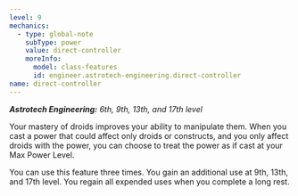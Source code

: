 ```yaml
---
level: 9
mechanics:
  - type: global-note
    subType: power
    value: direct-controller
    moreInfo:
      model: class-features
      id: engineer.astrotech-engineering.direct-controller
name: direct-controller
---
```

_**Astrotech Engineering:** 6th, 9th, 13th, and 17th level_
Your mastery of droids improves your ability to manipulate them. When you cast a power that could affect only droids or constructs, and you only affect droids with the power, you can choose to treat the power as if cast at your Max Power Level.
You can use this feature three times. You gain an additional use at 9th, 13th, and 17th level. You regain all expended uses when you complete a long rest.